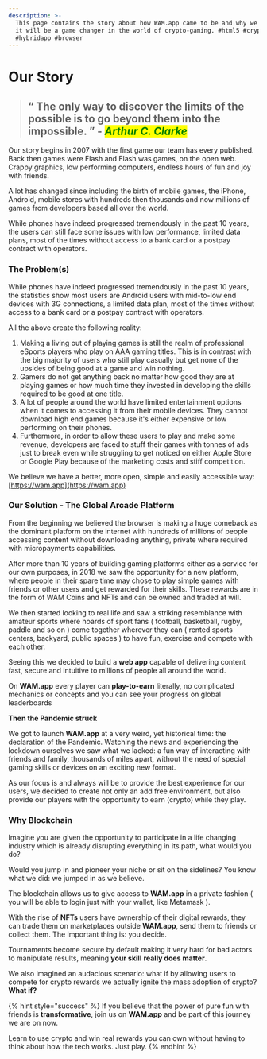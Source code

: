 ```yaml
---
description: >-
  This page contains the story about how WAM.app came to be and why we believe
  it will be a game changer in the world of crypto-gaming. #html5 #crypto #games
  #hybridapp #browser
---
```


# Our Story

> ## “ The only way to discover the limits of the possible is to go beyond them into the impossible. ” - _<mark style="color:green;">Arthur C. Clarke</mark>_

Our story begins in 2007 with the first game our team has every published. Back then games were Flash and Flash was games, on the open web. Crappy graphics, low performing computers, endless hours of fun and joy with friends.

A lot has changed since including the birth of mobile games, the iPhone, Android, mobile stores with hundreds then thousands and now millions of games from developers based all over the world.

While phones have indeed progressed tremendously in the past 10 years, the users can still face some issues with low performance, limited data plans, most of the times without access to a bank card or a postpay contract with operators.

### The Problem(s)

While phones have indeed progressed tremendously in the past 10 years, the statistics show most users are Android users with mid-to-low end devices with 3G connections, a limited data plan, most of the times without access to a bank card or a postpay contract with operators.

All the above create the following reality:

1. Making a living out of playing games is still the realm of professional eSports players who play on AAA gaming titles. This is in contrast with the big majority of users who still play casually but get none of the upsides of being good at a game and win nothing.
2. Gamers do not get anything back no matter how good they are at playing games or how much time they invested in developing the skills required to be good at one title.
3. A lot of people around the world have limited entertainment options when it comes to accessing it from their mobile devices. They cannot download high end games because it's either expensive or low performing on their phones.
4. Furthermore, in order to allow these users to play and make some revenue, developers are faced to stuff their games with tonnes of ads just to break even while struggling to get noticed on either Apple Store or Google Play because of the marketing costs and stiff competition.

We believe we have a better, more open, simple and easily accessible way: [https://wam.app](https://wam.app)

### Our Solution - The Global Arcade Platform

From the beginning we believed the browser is making a huge comeback as the dominant platform on the internet with hundreds of millions of people accessing content without downloading anything, private where required with micropayments capabilities.

After more than 10 years of building gaming platforms either as a service for our own purposes, in 2018 we saw the opportunity for a new platform, where people in their spare time may chose to play simple games with friends or other users and get rewarded for their skills. These rewards are in the form of WAM Coins and NFTs and can be owned and traded at will.

We then started looking to real life and saw a striking resemblance with amateur sports where hoards of sport fans ( football, basketball, rugby, paddle and so on ) come together wherever they can ( rented sports centers, backyard, public spaces ) to have fun, exercise and compete with each other.

Seeing this we decided to build a **web app** capable of delivering content fast, secure and intuitive to millions of people all around the world.

On **WAM.app** every player can **play-to-earn** literally, no complicated mechanics or concepts and you can see your progress on global leaderboards

**Then the Pandemic struck**

We got to launch **WAM.app** at a very weird, yet historical time: the declaration of the Pandemic. Watching the news and experiencing the lockdown ourselves we saw what we lacked: a fun way of interacting with friends and family, thousands of miles apart, without the need of special gaming skills or devices on an exciting new format.&#x20;

As our focus is and always will be to provide the best experience for our users, we decided to create not only an add free environment, but also provide our players with the opportunity to earn (crypto) while they play.

### Why Blockchain

Imagine you are given the opportunity to participate in a life changing industry which is already disrupting everything in its path, what would you do?&#x20;

Would you jump in and pioneer your niche or sit on the sidelines? You know what we did: we jumped in as we believe.&#x20;

The blockchain allows us to give access to **WAM.app** in a private fashion ( you will be able to login just with your wallet, like Metamask ).&#x20;

With the rise of **NFTs** users have ownership of their digital rewards, they can trade them on marketplaces outside **WAM.app**, send them to friends or collect them. The important thing is: you decide.

Tournaments become secure by default making it very hard for bad actors to manipulate results, meaning **your skill** **really does matter**.

We also imagined an audacious scenario: what if by allowing users to compete for crypto rewards we actually ignite the mass adoption of crypto? **What if?**

{% hint style="success" %}
If you believe that the power of pure fun with friends is **transformative**, join us on **WAM.app** and be part of this journey we are on now.&#x20;

Learn to use crypto and win real rewards you can own without having to think about how the tech works. Just play.
{% endhint %}
